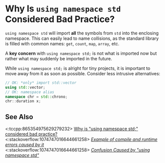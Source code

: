 # Why Is `using namespace std` Considered Bad Practice?

`using namespace std` will import **all** the symbols from `std` into the enclosing namespace. This can easily lead to
name collisions, as the standard library is filled with common names: `get`, `count`, `map`, `array`, etc.

A **key concern** with `using namespace std;` is not what is imported now but rather what may suddenly be imported in
the future.

While `using namespace std;` is alright for tiny projects, it is important to move away from it as soon as possible.
Consider less intrusive alternatives:

```cpp
// OK: *only* import std::vector
using std::vector;
// OK: namespace alias
namespace chr = std::chrono;
chr::duration x;
```

## See Also

<:tccpp:865354975629279232>
[Why is "using namespace std;" considered bad practice?](https://64.github.io/cpp-faq/using-namespace-std/)<br>
<:stackoverflow:1074747016644661258>
_[Example of compile and runtime errors caused by it](https://cplusplus.com/forum/beginner/24960/)_<br>
<:stackoverflow:1074747016644661258>
_[Confusion Caused by "using namespace std"](https://stackoverflow.com/a/13402851/5740428)_
